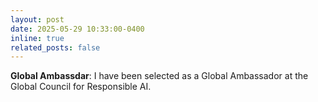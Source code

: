 ```yaml
---
layout: post
date: 2025-05-29 10:33:00-0400
inline: true
related_posts: false
---
```


**Global Ambassdar**: I have been selected as a Global Ambassador at the Global Council for Responsible AI. 
